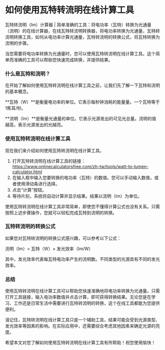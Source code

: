 如何使用瓦特转流明在线计算工具
===============

瓦特转流明（lm）计算器 | 简单准确的工具：将电功率（瓦特）转换为光通量（流明）的在线计算器，在线瓦特转流明转换器，将电功率转换为光通量，瓦特转流明转换工具，如何从电功率计算光通量，瓦特转流明的转换公式，将瓦特转换为流明的步骤。

当您需要将电功率转换为光通量时，您可以使用瓦特转流明在线计算工具。这个简单而准确的工具可以帮助您快速完成转换，并提供结果。

### 什么是瓦特和流明？

在开始了解如何使用瓦特转流明在线计算工具之前，让我们先了解一下瓦特和流明的基本概念。

**瓦特（W）**是衡量电功率的单位。它表示每秒钟消耗的能量量。一个瓦特等于1焦耳/秒。

**流明（lm）**是衡量光通量的单位。它表示光源发出的可见光总量。流明的值越高，表示光源发出的光越亮。

### 使用瓦特转流明在线计算工具

现在我们来介绍如何使用瓦特转流明在线计算工具。

1. 打开瓦特转流明在线计算工具的链接：<https://www.onlinecalculatorsfree.com/zh-tw/tools/watt-to-lumen-calculator.html>
2. 在输入框中输入您要转换的电功率（瓦特）的数值。您可以手动输入数值，或者使用滑动条进行选择。
3. 点击“计算”按钮。
4. 等待片刻，系统将自动计算并显示结果。结果以流明（lm）为单位。

使用瓦特转流明在线计算工具非常简单，即使您不懂得计算公式也没有关系。只需按照上述步骤操作，您就可以轻松完成瓦特到流明的转换。

### 瓦特转流明的转换公式

如果您对瓦特转流明的转换公式感兴趣，可以参考以下公式：

流明（lm）= 瓦特（W）× 发光效率（lm/W）

其中，发光效率代表每瓦特电功率产生的流明数。不同类型的光源具有不同的发光效率。

### 总结

使用瓦特转流明在线计算工具可以帮助您快速准确地将电功率转换为光通量。只需打开工具链接，输入电功率数值并点击计算，即可获得转换结果。无论您是在学习、工作还是日常生活中需要进行瓦特转流明的转换，这个在线工具都能为您提供便利。

请记住，瓦特转流明在线计算工具只是一个辅助工具，结果可能会受到光源类型、发光效率等因素的影响。在实际应用中，还需要综合考虑其他因素来确定光源的亮度。

希望本文对您了解如何使用瓦特转流明在线计算工具有所帮助！祝您使用愉快！